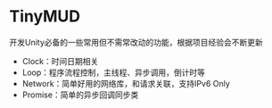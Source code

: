 # TinyMUD
开发Unity必备的一些常用但不需常改动的功能，根据项目经验会不断更新

- Clock：时间日期相关
- Loop：程序流程控制，主线程、异步调用，倒计时等
- Network：简单好用的网络库，和请求关联，支持IPv6 Only
- Promise：简单的异步回调同步类